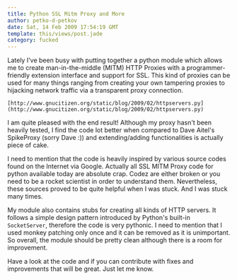 ```yaml
---
title: Python SSL Mitm Proxy and More
author: petko-d-petkov
date: Sat, 14 Feb 2009 17:54:19 GMT
template: this/views/post.jade
category: fucked
---
```


Lately I've been busy with putting together a python module which allows me to create man-in-the-middle (MITM) HTTP Proxies with a programmer-friendly extension interface and support for SSL. This kind of proxies can be used for many things ranging from creating your own tampering proxies to hijacking network traffic via a transparent proxy connection.

    [http://www.gnucitizen.org/static/blog/2009/02/httpservers.py](http://www.gnucitizen.org/static/blog/2009/02/httpservers.py)

I am quite pleased with the end result! Although my proxy hasn't been heavily tested, I find the code lot better when compared to Dave Aitel's SpikeProxy (sorry Dave :)) and extending/adding functionalities is actually piece of cake.

I need to mention that the code is heavily inspired by various source codes found on the Internet via Google. Actually all SSL MITM Proxy code for python available today are absolute crap. Codez are either broken or you need to be a rocket scientist in order to understand them. Nevertheless, these sources proved to be quite helpful when I was stuck. And I was stuck many times.

My module also contains stubs for creating all kinds of HTTP servers. It follows a simple design pattern introduced by Python's built-in `SocketServer`, therefore the code is very pythonic. I need to mention that I used monkey patching only once and it can be removed as it is unimportant. So overall, the module should be pretty clean although there is a room for improvement.

Have a look at the code and if you can contribute with fixes and improvements that will be great. Just let me know.
